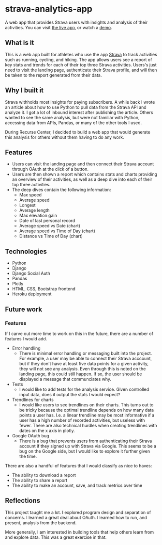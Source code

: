 # strava-analytics-app
A web app that provides Strava users with insights and analysis of their activities. You can visit [the live app](https://my-strava-data.herokuapp.com/), or watch a [demo](https://www.mattambrogi.com/posts/strava-analysis/).


## What is it
This is a web app built for athletes who use the app [Strava](https://www.strava.com/) to track activities such as running, cycling, and hiking. The app allows users see a report of key stats and trends for each of their top three Strava activities. Users's just need to visit the landing page, authenticate their Strava profile, and will then be taken to the report generated from their data. 


## Why I built it
Strava withholds most insights for paying subscribers. A while back I wrote an article about how to use Python to pull data from the Strava API and analyze it. I got a lot of inbound interest after publishing the article. Others wanted to see the same analysis, but were not familiar with Python, accessing data from APIs, Pandas, or many of the other tools I used. 

During Recurse Center, I decided to build a web app that would generate this analysis for others without them having to do any work. 


## Features
- Users can visit the landing page and then connect their Strava account through OAuth at the click of a button.
- Users are then shown a report which contains stats and charts providing an overview of their activities, as well as a deep dive into each of their top three activities.
- The deep dives contain the following information:
  - Max speed
  - Average speed
  - Longest
  - Average length
  - Max elevation gain
  - Date of last personal record
  - Average speed vs Date (chart)
  - Average speed vs Time of Day (chart)
  - Distance vs Time of Day (chart)


## Technologies
- Python
- Django
- Django Social Auth
- Pandas
- Plotly
- HTML, CSS, Bootstrap frontend
- Heroku deployment


## Future work


### Features
If I carve out more time to work on this in the future, there are a number of features I would add.
- Error handling
  - There is minimal error handling or messaging built into the project. For example, a user may be able to connect their Strava acccount, but if they don't have at least five data points for a given activity, they will not see any analysis. Even through this is noted on the landing page, this could still happen. If so, the user should be displayed a message that communciates why.
- Tests
  - I would like to add tests for the analysis service. Given controlled input data, does it output the stats I would expect?
- Trendlines for charts
  - I would like users to see trendlines on their charts. This turns out to be tricky because the optimal trendline depends on how many data points a user has. I.e. a linear trendline may be most informative if a user has a high number of recorded activities, but useless with fewer. There are also technical hurdles when creating trendlines with dates on the x axis in plotly. 
- Google OAuth bug
  - There is a bug that prevents users from authenticating their Strava account if they signed up with Strava via Google. This seems to be a bug on the Google side, but I would like to explore it further given the time. 

There are also a handful of features that I would classify as nice to haves:
- The ability to download a report
- The ability to share a report
- The ability to make an account, save, and track metrics over time


## Reflections
This project taught me a lot. I explored program design and separation of concerns. I learned a great deal about OAuth. I learned how to run, and present, analysis from the backend. 

More generally, I am interested in building tools that help others learn from and explore data. This was a great exercise in that. 
